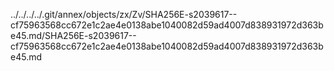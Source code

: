 ../../../../.git/annex/objects/zx/Zv/SHA256E-s2039617--cf75963568cc672e1c2ae4e0138abe1040082d59ad4007d838931972d363be45.md/SHA256E-s2039617--cf75963568cc672e1c2ae4e0138abe1040082d59ad4007d838931972d363be45.md